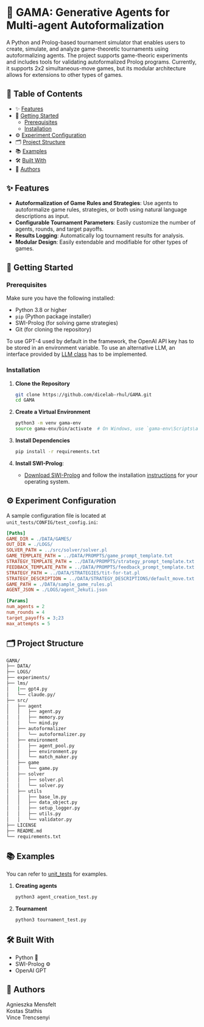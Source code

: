 # 🤖 GAMA: Generative Agents for Multi-agent Autoformalization

A Python and Prolog-based tournament simulator that enables users to create, simulate, and analyze game-theoretic tournaments using autoformalizing agents. The project supports game-theoric experiments and includes tools for validating autoformalized Prolog programs. Currently, it supports 2x2 simultaneous-move games, but its modular architecture allows for extensions to other types of games. 

## 📑 Table of Contents

- ✨ [Features](#-features)
- 🚀 [Getting Started](#-getting-started)
  - [Prerequisites](#prerequisites)
  - [Installation](#installation)
- ⚙️ [Experiment Configuration](#%EF%B8%8F-experiment-configuration)
- 🗂️ [Project Structure](#%EF%B8%8F-project-structure)
- 📚 [Examples](#-examples)
- 🛠️ [Built With](#%EF%B8%8F-built-with)
- 👥 [Authors](#-authors)

## ✨ Features

- **Autoformalization of Game Rules and Strategies**: Use agents to autoformalize game rules, strategies, or both using natural language descriptions as input.
- **Configurable Tournament Parameters**: Easily customize the number of agents, rounds, and target payoffs.
- **Results Logging**: Automatically log tournament results for analysis.
- **Modular Design**: Easily extendable and modifiable for other types of games.

## 🚀 Getting Started

### Prerequisites

Make sure you have the following installed:

- Python 3.8 or higher
- `pip` (Python package installer)
- SWI-Prolog (for solving game strategies)
- Git (for cloning the repository)

To use GPT-4 used by default in the framework, the OpenAI API key has to be stored in an environment variable. To use an alternative LLM, an interface provided by [LLM class](src/base_llm.py) has to be implemented. 

### Installation

1. **Clone the Repository**
    ```bash
    git clone https://github.com/dicelab-rhul/GAMA.git
    cd GAMA
    ```

2. **Create a Virtual Environment**
    ```bash
    python3 -m venv gama-env
    source gama-env/bin/activate  # On Windows, use `gama-env\Scripts\activate`
    ```

3. **Install Dependencies**
    ```bash
    pip install -r requirements.txt
    ```
    
4. **Install SWI-Prolog**:

   - [Download SWI-Prolog](https://www.swi-prolog.org/Download.html) and follow the installation [instructions](https://wwu-pi.github.io/tutorials/lectures/lsp/010_install_swi_prolog.html) for your operating system.    


## ⚙️ Experiment Configuration

A sample configuration file is located at `unit_tests/CONFIG/test_config.ini`:

```ini
[Paths]
GAME_DIR = ./DATA/GAMES/
OUT_DIR = ./LOGS/
SOLVER_PATH = ../src/solver/solver.pl
GAME_TEMPLATE_PATH = ../DATA/PROMPTS/game_prompt_template.txt
STRATEGY_TEMPLATE_PATH = ../DATA/PROMPTS/strategy_prompt_template.txt
FEEDBACK_TEMPLATE_PATH = ../DATA/PROMPTS/feedback_prompt_template.txt
STRATEGY_PATH = ../DATA/STRATEGIES/tit-for-tat.pl
STRATEGY_DESCRIPTION = ../DATA/STRATEGY_DESCRIPTIONS/default_move.txt
GAME_PATH = ./DATA/sample_game_rules.pl
AGENT_JSON = ./LOGS/agent_Jekuti.json

[Params]
num_agents = 2
num_rounds = 4
target_payoffs = 3;23
max_attempts = 5
```

## 🗂️ Project Structure

```bash
GAMA/
├── DATA/
├── LOGS/
├── experiments/
├── lms/
│   |── gpt4.py
│   └── claude.py/
├── src/
│   ├── agent
│   │   ├── agent.py
│   │   ├── memory.py
│   │   └── mind.py
│   ├── autoformalizer
│   │   └── autoformalizer.py
│   ├── environment
│   │   ├── agent_pool.py
│   │   ├── environment.py
│   │   └── match_maker.py
│   ├── game
│   │   └── game.py
│   ├── solver
│   │   ├── solver.pl
│   │   └── solver.py
│   ├── utils
│   │   ├── base_lm.py
│   │   ├── data_object.py
│   │   ├── setup_logger.py
│   │   ├── utils.py
│   │   └── validator.py
├── LICENSE
├── README.md
└── requirements.txt
```

## 📚 Examples
You can refer to [unit_tests](unit_tests) for examples. 
1. **Creating agents**
    ```bash
    python3 agent_creation_test.py
    ```
2. **Tournament**
    ```bash
    python3 tournament_test.py
    ```    

## 🛠️ Built With
- Python 🐍
- SWI-Prolog ⚙️
- OpenAI GPT

## 👥 Authors

Agnieszka Mensfelt </br>
Kostas Stathis </br>
Vince Trencsenyi
